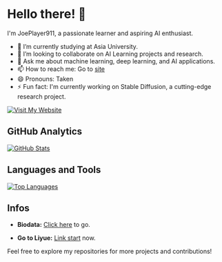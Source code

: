 # Hello there! 👋

I'm JoePlayer911, a passionate learner and aspiring AI enthusiast.

- 🌱 I’m currently studying at Asia University.
- 👯 I’m looking to collaborate on AI Learning projects and research.
- 💬 Ask me about machine learning, deep learning, and AI applications.
- 📫 How to reach me: Go to [site](https://goo.gl/maps/DWZCFzLCGkC2BaD36)
- 😄 Pronouns: Taken
- ⚡ Fun fact: I'm currently working on Stable Diffusion, a cutting-edge research project.

[![Visit My Website](https://img.shields.io/badge/Visit%20My%20Website-%230076D6?style=for-the-badge&logo=google-chrome&logoColor=white)](https://jonathanjoest4r.pythonanywhere.com)

## GitHub Analytics
[![GitHub Stats](https://github-readme-stats.vercel.app/api?username=JoePlayer911&count_private=true&show_icons=true&include_all_commits=true&theme=radical)](https://github.com/JoePlayer911)

## Languages and Tools
[![Top Languages](https://github-readme-stats.vercel.app/api/top-langs/?username=JoePlayer911&layout=compact&hide=HTML,CSS,Stylus,CoffeeScript,EJS&langs_count=10&theme=radical)](https://github.com/JoePlayer911)

## Infos

- **Biodata:** [Click here](jonathanjoest4r.pythonanywhere.com/admin)
  to go.

- **Go to Liyue:** [Link start](jonathanjoest4r.pythonanywhere.com/liyue)
  now.

Feel free to explore my repositories for more projects and contributions!

